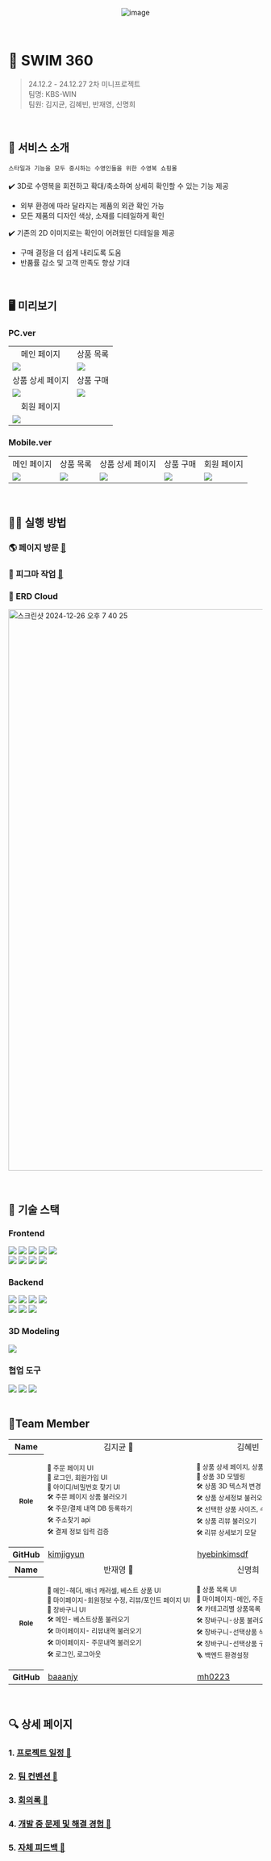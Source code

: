 <div align="center">
  
![image](https://github.com/user-attachments/assets/ece18c76-21ef-409d-aa82-435198a66c1a)

</div>

</br>

# 🌊 SWIM 360
> 24.12.2 - 24.12.27 2차 미니프로젝트 <br/>
> 팀명: KBS-WIN <br/>
> 팀원: 김지균, 김혜빈, 반재영, 신명희

</br>

## 👙 서비스 소개
`스타일과 기능을 모두 중시하는 수영인들을 위한 수영복 쇼핑몰`
<br/>
<br/>
✔️ 3D로 수영복을 회전하고 확대/축소하여 상세히 확인할 수 있는 기능 제공
- 외부 환경에 따라 달라지는 제품의 외관 확인 가능
- 모든 제품의 디자인 색상, 소재를 디테일하게 확인 <br/>

✔️ 기존의 2D 이미지로는 확인이 어려웠던 디테일을 제공
- 구매 결정을 더 쉽게 내리도록 도움
- 반품률 감소 및 고객 만족도 향상 기대


<br/>

## 🖥️ 미리보기

### PC.ver
<table>
  <tr align="center">
    <td>메인 페이지</td>
    <td>상품 목록</td>
  </tr>
  <tr>
    <td><img src="https://github.com/user-attachments/assets/00fa36f7-4990-409a-8557-84e06886dd1a"/></td>
    <td><img src="https://github.com/user-attachments/assets/c64769b8-c477-467f-a936-2dfed00f1d36"/></td>
  </tr>
  <tr align="center">
    <td>상품 상세 페이지</td>
    <td>상품 구매</td>
  </tr>
  <tr>
    <td><img src="https://github.com/user-attachments/assets/86234bb7-2b49-426c-96e5-7edd854acd76"/></td>
    <td><img src="https://github.com/user-attachments/assets/db1f6250-4e58-44c6-8156-60678adf5770" /></td>
  </tr>
  <tr align="center">
    <td>회원 페이지</td>
    <td></td>
  </tr>
  <tr>
    <td><img src="https://github.com/user-attachments/assets/f5d12e15-5383-40bd-9416-0e9f5c0e5c73"/></td>
    <td></td>
  </tr>
</table>

### Mobile.ver
<table>
  <tr align="center">
    <td>메인 페이지</td>
    <td>상품 목록</td>
    <td>상품 상세 페이지</td>
    <td>상품 구매</td>
    <td>회원 페이지</td>
  </tr>
  <tr>
    <td><img src="https://github.com/user-attachments/assets/273f100e-9830-49b7-b0be-e1c8cc199f46"/></td>
    <td><img src="https://github.com/user-attachments/assets/f9fc5c6c-48c7-4520-b57e-25fd88424af5"/></td>
    <td><img src="https://github.com/user-attachments/assets/28defd3c-c66e-45f9-ba98-4f928a874aae"/></td>
    <td><img src="https://github.com/user-attachments/assets/c4e1fb89-3eda-4a07-896b-c6d47444f87e"/></td>
    <td><img src="https://github.com/user-attachments/assets/8501d5bd-bf3a-4b36-bd1a-be4ba3d53d93"/></td>
  </tr>
</table>
<br/>

## 🧑‍💻 실행 방법

### 🌎 페이지 방문 [🔗](http://swim360-bucket.s3-website.ap-northeast-2.amazonaws.com/)


### 🎨 피그마 작업 [🔗](https://www.figma.com/design/wiSvWBt1ldrdNDoHLvzqGf/%EC%87%BC%ED%95%91%EB%AA%B0%ED%94%84%EB%A1%9C%EC%A0%9D%ED%8A%B8?node-id=14-48&node-type=canvas&t=e4X4DnWNPG7ekbZ8-0)

### 🧩 ERD Cloud
<a href="https://www.erdcloud.com/d/DvWFQhFyzGKrwF8HQ"><img width="1113" alt="스크린샷 2024-12-26 오후 7 40 25" src="https://github.com/user-attachments/assets/e4501cbd-5386-4b00-9821-e3a51fc68790" /></a>

</br>


## 🔨 기술 스택

### Frontend

<div>
  <img src="https://img.shields.io/badge/HTML-e34c26?style=for-the-badge&logo=html5&logoColor=white" />
  <img src="https://img.shields.io/badge/CSS-563d7c?style=for-the-badge&logo=css3&logoColor=white" />
  <img src="https://img.shields.io/badge/JavaScript-F7DF1E?style=for-the-badge&logo=javascript&logoColor=black" />
  <img src="https://img.shields.io/badge/Typescript-3178C6?style=for-the-badge&logo=Typescript&logoColor=white"/>
  <img src="https://img.shields.io/badge/React-61DAFB?style=for-the-badge&logo=React&logoColor=black"/><br/>
  <img src="https://img.shields.io/badge/Vite-646CFF?style=for-the-badge&logo=Vite&logoColor=white"/>
  <img src="https://img.shields.io/badge/React Three Fiber-000000?style=for-the-badge&logo=Three.js&logoColor=white"/>
  <img src="https://img.shields.io/badge/Tailwind CSS-06B6D4?style=for-the-badge&logo=Tailwind CSS&logoColor=white"/>
  <img src="https://img.shields.io/badge/shadcn/ui-000000?style=for-the-badge&logo=shadcn/ui&logoColor=white"/>
</div>

### Backend

<div>
  <img src="https://img.shields.io/badge/Node.js-5FA04E?style=for-the-badge&logo=Node.js&logoColor=white" />
  <img src="https://img.shields.io/badge/express-000000?style=for-the-badge&logo=express&logoColor=white" />
  <img src="https://img.shields.io/badge/sequelize-52B0E7?style=for-the-badge&logo=sequelize&logoColor=white" />
  <img src="https://img.shields.io/badge/mysql-4479A1?style=for-the-badge&logo=mysql&logoColor=white" /><br/>
  <img src="https://img.shields.io/badge/dbeaver-382923?style=for-the-badge&logo=dbeaver&logoColor=white" />
  <img src="https://img.shields.io/badge/axios-5A29E4?style=for-the-badge&logo=axios&logoColor=white" />
  <img src="https://img.shields.io/badge/amazon web services-232F3E?style=for-the-badge&logo=amazonwebservices&logoColor=white" />
</div>

### 3D Modeling
<div>
  <img src="https://img.shields.io/badge/blender-E87D0D?style=for-the-badge&logo=blender&logoColor=white"/>
</div>

### 협업 도구

<div>
  <img src="https://img.shields.io/badge/GitHub-181717?style=for-the-badge&logo=GitHub&logoColor=white"/>
  <img src="https://img.shields.io/badge/figma-F24E1E?style=for-the-badge&logo=figma&logoColor=white" />
  <img src="https://img.shields.io/badge/Discord-5865F2?style=for-the-badge&logo=Discord&logoColor=white" />
</div>

<br/>

## 👥Team Member

<table>
  <tr align="center">
    <th>Name</th>
    <td>김지균 🐳</td>
    <td>김혜빈 🐠</td>
  </tr>
  <tr style="white-space: nowrap; font-size:13px">
    <th>Role</th>
    <td>
      <p>🎨 주문 페이지 UI <br/>
        🎨 로그인, 회원가입 UI<br/>
        🎨 아이디/비밀번호 찾기 UI <br/>
        🛠️ 주문 페이지 상품 불러오기 <br/>
        🛠️ 주문/결제 내역 DB 등록하기<br/>
        🛠️ 주소찾기 api<br/>
        🛠️ 결제 정보 입력 검증 </p>
    </td>
    <td >
      <p>🎨 상품 상세 페이지, 상품 리뷰 UI<br/>
        🎨 상품 3D 모델링<br/>
        🛠 상품 3D 텍스처 변경 기능 구현 <br/>
        🛠 상품 상세정보 불러오기<br/>
        🛠️ 선택한 상품 사이즈, 수량, 총가격 구현<br/>
        🛠 상품 리뷰 불러오기<br/>
        🛠 리뷰 상세보기 모달</p>
    </td>
  </tr>
  <tr>
    <th>GitHub</th>
    <td><a href="https://github.com/kimjigyun">kimjigyun</a></td>
    <td><a href="https://github.com/hyebinkimsdf">hyebinkimsdf</a></td>
  </tr>
  <tr align="center" >
    <th>Name</th>
      <td>반재영 🐡</td>
      <td>신명희 🐬</td>
  </tr>
  <tr style="white-space: nowrap; font-size:13px;">
    <th>Role</th>
    <td>
      <p>🎨 메인-헤더, 배너 캐러셀, 베스트 상품 UI<br/>
        🎨 마이페이지-회원정보 수정, 리뷰/포인트 페이지 UI<br/>
        🎨 장바구니 UI<br/>
        🛠️ 메인- 베스트상품 불러오기<br/>
        🛠️ 마이페이지- 리뷰내역 불러오기<br/>
        🛠️ 마이페이지- 주문내역 불러오기<br/>
        🛠️ 로그인, 로그아웃</p>
    </td>
    <td>
      <p>🎨 상품 목록 UI<br/>
      🎨 마이페이지-메인, 주문내역 UI<br/>
      🛠️ 카테고리별 상품목록 불러오기 <br/>
      🛠️ 장바구니-상품 불러오기 <br/>
      🛠️ 장바구니-선택상품 삭제<br/>
      🛠️ 장바구니-선택상품 구매로 연동<br/>
      🪜 백엔드 환경설정</p>
    </td>
  </tr>
  <tr>
    <th>GitHub</th>
    <td><a href="https://github.com/baaanjy">baaanjy</a></td>
    <td><a href="https://github.com/mh0223">mh0223</a></td>
  </tr>
</table>

</br>


## 🔍 상세 페이지

### 1. [프로젝트 일정 🔗](https://github.com/ormcamp-fe-3rd/swim360/wiki/1.-%ED%94%84%EB%A1%9C%EC%A0%9D%ED%8A%B8-%EC%9D%BC%EC%A0%95)

### 2. [팀 컨벤션 🔗](https://github.com/ormcamp-fe-3rd/swim360/wiki/2.-%ED%8C%80-%EC%BB%A8%EB%B2%A4%EC%85%98)

### 3. [회의록 🔗](https://github.com/ormcamp-fe-3rd/swim360/wiki/3.-%ED%9A%8C%EC%9D%98%EB%A1%9D)

### 4. [개발 중 문제 및 해결 경험 🔗](https://github.com/ormcamp-fe-3rd/swim360/wiki/4.-%EA%B0%9C%EB%B0%9C-%EC%A4%91-%EB%AC%B8%EC%A0%9C-%EB%B0%8F-%ED%95%B4%EA%B2%B0-%EA%B2%BD%ED%97%98)

### 5. [자체 피드백 🔗](https://github.com/ormcamp-fe-3rd/swim360/wiki/5.-%EC%9E%90%EC%B2%B4-%ED%94%BC%EB%93%9C%EB%B0%B1)

</div>
